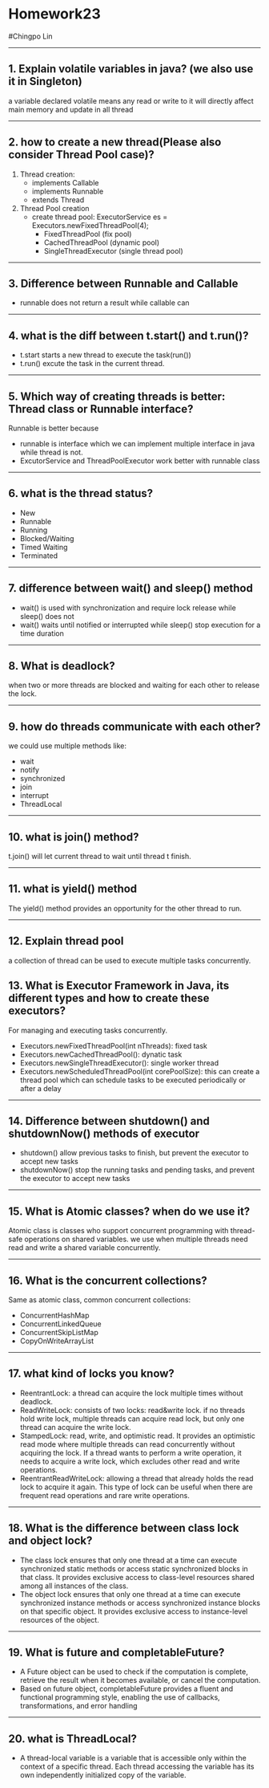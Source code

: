 
# Homework23
#Chingpo Lin

-----

## 1. Explain volatile variables in java? (we also use it in Singleton)

a variable declared volatile means any read or write to it will directly affect main memory and update in all thread

---

## 2. how to create a new thread(Please also consider Thread Pool case)?

1. Thread creation:
    - implements Callable<T>
    - implements Runnable
    - extends Thread
2. Thread Pool creation
    - create thread pool: ExecutorService es = Executors.newFixedThreadPool(4);
        - FixedThreadPool (fix pool)
        - CachedThreadPool (dynamic pool)
        - SingleThreadExecutor (single thread pool)
 
---

## 3.  Difference between Runnable and Callable

- runnable does not return a result while callable can

---

## 4.  what is the diff between t.start() and t.run()?

- t.start starts a new thread to execute the task(run())
- t.run() excute the task in the current thread.

---

## 5. Which way of creating threads is better: Thread class or Runnable interface?

Runnable is better because 
- runnable is interface which we can implement multiple interface in java while thread is not.
- ExcutorService and ThreadPoolExecutor work better with runnable class

---

## 6. what is the thread status?
- New
- Runnable
- Running
- Blocked/Waiting
- Timed Waiting
- Terminated

---

## 7. difference between wait() and sleep() method
- wait() is used with synchronization and require lock release while sleep() does not
- wait() waits until notified or interrupted while sleep() stop execution for a time duration

---

## 8. What is deadlock?

when two or more threads are blocked and waiting for each other to release the lock.

---

## 9. how do threads communicate with each other?

we could use multiple methods like:
- wait
- notify
- synchronized
- join
- interrupt
- ThreadLocal

---

## 10. what is join() method?

t.join() will let current thread to wait until thread t finish.

---

## 11. what is yield() method

The yield() method provides an opportunity for the other thread to run.

---

## 12. Explain thread pool

a collection of thread can be used to execute multiple tasks concurrently.

## 13. What is Executor Framework in Java, its different types and how to create these executors?

For managing and executing tasks concurrently.

- Executors.newFixedThreadPool(int nThreads): fixed task
- Executors.newCachedThreadPool(): dynatic task
- Executors.newSingleThreadExecutor(): single worker thread
- Executors.newScheduledThreadPool(int corePoolSize): this can create a thread pool which can schedule tasks to be executed periodically or after a delay

---

## 14. Difference between shutdown() and shutdownNow() methods of executor

- shutdown() allow previous tasks to finish, but prevent the executor to accept new tasks
- shutdownNow() stop the running tasks and pending tasks, and prevent the executor to accept new tasks

---

## 15. What is Atomic classes? when do we use it?

Atomic class is classes who support concurrent programming with thread-safe operations on shared variables. we use when multiple threads need read and write a shared variable concurrently.

---

## 16. What is the concurrent collections?

Same as atomic class, common concurrent collections:

- ConcurrentHashMap
- ConcurrentLinkedQueue
- ConcurrentSkipListMap
- CopyOnWriteArrayList

---

## 17. what kind of locks you know?

- ReentrantLock: a thread can acquire the lock multiple times without deadlock.
- ReadWriteLock: consists of two locks: read&write lock. if no threads hold write lock, multiple threads can acquire read lock, but only one thread can acquire the write lock.
- StampedLock: read, write, and optimistic read. It provides an optimistic read mode where multiple threads can read concurrently without acquiring the lock. If a thread wants to perform a write operation, it needs to acquire a write lock, which excludes other read and write operations.
- ReentrantReadWriteLock: allowing a thread that already holds the read lock to acquire it again. This type of lock can be useful when there are frequent read operations and rare write operations.

---

## 18. What is the difference between class lock and object lock?

- The class lock ensures that only one thread at a time can execute synchronized static methods or access static synchronized blocks in that class. It provides exclusive access to class-level resources shared among all instances of the class.
- The object lock ensures that only one thread at a time can execute synchronized instance methods or access synchronized instance blocks on that specific object. It provides exclusive access to instance-level resources of the object.

---

## 19. What is future and completableFuture?

- A Future object can be used to check if the computation is complete, retrieve the result when it becomes available, or cancel the computation.
- Based on future object, completableFuture provides a fluent and functional programming style, enabling the use of callbacks, transformations, and error handling



---

## 20. what is ThreadLocal?

- A thread-local variable is a variable that is accessible only within the context of a specific thread. Each thread accessing the variable has its own independently initialized copy of the variable.





